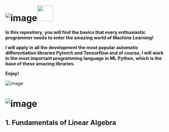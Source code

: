 

# **![image](https://github.com/CLAREISMO/Machine-Learning-Fundamentals/assets/63759427/4f05d5a8-920b-49f8-afb5-8e0d19da3fff)**<img src="https://media.tenor.com/eT_e-q0D5xoAAAAi/long-livethe-blob-sunglasses.gif" width="50px">


**In this repository, you will find the basics that every enthusiastic programmer needs to enter the amazing world of Machine Learning!**

**I will apply in all the development the most popular automatic differentiation libraries Pytorch and Tensorflow and of course, I will work in the most important programming language in ML Python, which is the base of these amazing libraries.**

**Enjoy!﻿**


![image](https://github.com/CLAREISMO/Machine-Learning-Fundamentals/assets/63759427/f6ca8024-1ec1-4620-9f3d-3bf07de135b0)
# ![image](https://github.com/CLAREISMO/Machine-Learning-Fundamentals/assets/63759427/e808366b-d45b-4b30-8c84-61b2ed5291a0)



## **1. Fundamentals of Linear Algebra** 






